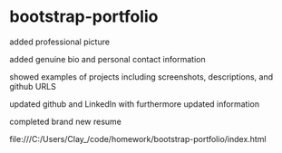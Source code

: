 # bootstrap-portfolio

added professional picture

added genuine bio and personal contact information

showed examples of projects including screenshots, descriptions, and github URLS

updated github and LinkedIn with furthermore updated information

completed brand new resume

file:///C:/Users/Clay_/code/homework/bootstrap-portfolio/index.html